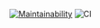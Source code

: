 [![Maintainability](https://api.codeclimate.com/v1/badges/2bd93c4382a0107b289a/maintainability)](https://codeclimate.com/github/Bringoff/python-project-lvl1/maintainability) ![CI](https://github.com/bringoff/python-project-lvl1/workflows/Python%20CI/badge.svg)